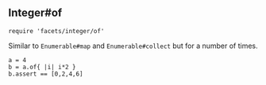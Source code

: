 ## Integer#of

    require 'facets/integer/of'

Similar to `Enumerable#map` and `Enumerable#collect` but for a number
of times.

    a = 4
    b = a.of{ |i| i*2 }
    b.assert == [0,2,4,6]

